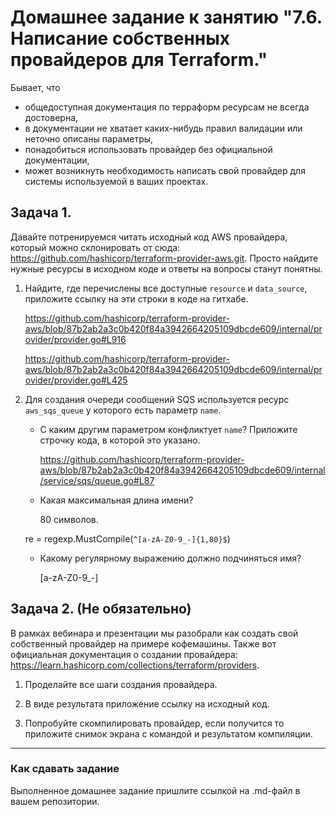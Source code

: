 # Домашнее задание к занятию "7.6. Написание собственных провайдеров для Terraform."

Бывает, что

- общедоступная документация по терраформ ресурсам не всегда достоверна,
- в документации не хватает каких-нибудь правил валидации или неточно описаны параметры,
- понадобиться использовать провайдер без официальной документации,
- может возникнуть необходимость написать свой провайдер для системы используемой в ваших проектах.

## Задача 1.

Давайте потренируемся читать исходный код AWS провайдера, который можно склонировать от сюда: https://github.com/hashicorp/terraform-provider-aws.git. Просто найдите нужные ресурсы в исходном коде и ответы на вопросы станут понятны.

1. Найдите, где перечислены все доступные `resource` и `data_source`, приложите ссылку на эти строки в коде на гитхабе.

   https://github.com/hashicorp/terraform-provider-aws/blob/87b2ab2a3c0b420f84a3942664205109dbcde609/internal/provider/provider.go#L916

   https://github.com/hashicorp/terraform-provider-aws/blob/87b2ab2a3c0b420f84a3942664205109dbcde609/internal/provider/provider.go#L425

2. Для создания очереди сообщений SQS используется ресурс `aws_sqs_queue` у которого есть параметр `name`.

   - С каким другим параметром конфликтует `name`? Приложите строчку кода, в которой это указано.

     https://github.com/hashicorp/terraform-provider-aws/blob/87b2ab2a3c0b420f84a3942664205109dbcde609/internal/service/sqs/queue.go#L87

   - Какая максимальная длина имени?

     80 символов.

    re = regexp.MustCompile(`^[a-zA-Z0-9_-]{1,80}$`)

   - Какому регулярному выражению должно подчиняться имя?

     [a-zA-Z0-9_-]

## Задача 2. (Не обязательно)

В рамках вебинара и презентации мы разобрали как создать свой собственный провайдер на примере кофемашины. Также вот официальная документация о создании провайдера: https://learn.hashicorp.com/collections/terraform/providers.

1. Проделайте все шаги создания провайдера.

2. В виде результата приложение ссылку на исходный код.

3. Попробуйте скомпилировать провайдер, если получится то приложите снимок экрана с командой и результатом компиляции.
   

------

### Как cдавать задание

Выполненное домашнее задание пришлите ссылкой на .md-файл в вашем репозитории.